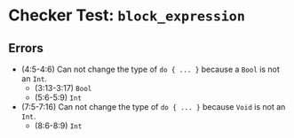 # Checker Test: `block_expression`

## Errors
- (4:5-4:6) Can not change the type of `do { ... }` because a `Bool` is not an `Int`.
  - (3:13-3:17) `Bool`
  - (5:6-5:9) `Int`
- (7:5-7:16) Can not change the type of `do { ... }` because `Void` is not an `Int`.
  - (8:6-8:9) `Int`
